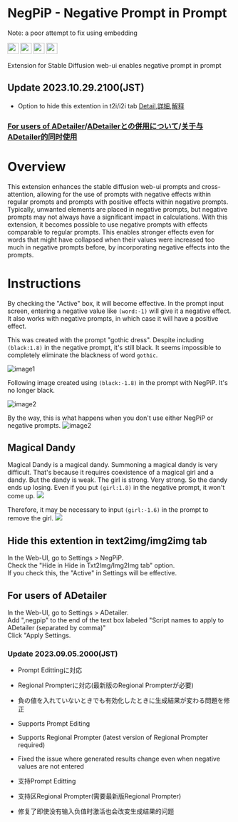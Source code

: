 # NegPiP - Negative Prompt in Prompt

Note: a poor attempt to fix using embedding

[<img src="https://img.shields.io/badge/lang-Egnlish-blue.svg?style=plastic" height="25" />](README.md)
[<img src="https://img.shields.io/badge/言語-日本語-green.svg?style=plastic" height="25" />](README_jp.md)
[<img src="https://img.shields.io/badge/语言-中文-red.svg?style=plastic" height="25" />](README_cn.md)
[<img src="https://img.shields.io/badge/Support-%E2%99%A5-magenta.svg?logo=github&style=plastic" height="25" />](https://github.com/sponsors/hako-mikan)

Extension for Stable Diffusion web-ui enables negative prompt in prompt

## Update 2023.10.29.2100(JST)
- Option to hide this extention in t2i/i2i tab [Detail](#hide-this-extention-in-text2imgimg2img-tab),[詳細](README_jp.md#txt2imgimg2imgタブで拡張を表示しない),[解释](README_cn.md#在txt2imgimg2img标签中不显示扩展)

### [For users of ADetailer](#for-users-of-adetailer)/[ADetailerとの併用について](README_jp.md#adetailerとの併用について)/[关于与ADetailer的同时使用](README_cn.md#关于与adetailer的同时使用)

# Overview
This extension enhances the stable diffusion web-ui prompts and cross-attention, allowing for the use of prompts with negative effects within regular prompts and prompts with positive effects within negative prompts. Typically, unwanted elements are placed in negative prompts, but negative prompts may not always have a significant impact in calculations. With this extension, it becomes possible to use negative prompts with effects comparable to regular prompts. This enables stronger effects even for words that might have collapsed when their values were increased too much in negative prompts before, by incorporating negative effects into the prompts.

# Instructions
By checking the "Active" box, it will become effective. In the prompt input screen, entering a negative value like `(word:-1)` will give it a negative effect. It also works with negative prompts, in which case it will have a positive effect.

This was created with the prompt "gothic dress". Despite including `(black:1.8)` in the negative prompt, it's still black. It seems impossible to completely eliminate the blackness of word `gothic`.

![image1](https://github.com/hako-mikan/sd-webui-negpip/blob/imgs/sample.jpg)

Following image created using `(black:-1.8)` in the prompt with NegPiP. It's no longer black.

![image2](https://github.com/hako-mikan/sd-webui-negpip/blob/imgs/sample2.jpg)

By the way, this is what happens when you don't use either NegPiP or negative prompts.
![image2](https://github.com/hako-mikan/sd-webui-negpip/blob/imgs/sample3.jpg)

## Magical Dandy
Magical Dandy is a magical dandy. Summoning a magical dandy is very difficult. That's because it requires coexistence of a magical girl and a dandy. But the dandy is weak. The girl is strong. Very strong. So the dandy ends up losing. Even if you put `(girl:1.8)` in the negative prompt, it won't come up. 
![](https://github.com/hako-mikan/sd-webui-negpip/blob/imgs/sample4.jpg)

Therefore, it may be necessary to input `(girl:-1.6)` in the prompt to remove the girl.
![](https://github.com/hako-mikan/sd-webui-negpip/blob/imgs/sample5.jpg)

## Hide this extention in text2img/img2img tab
In the Web-UI, go to Settings > NegPiP.  
Check the "Hide in Hide in Txt2Img/Img2Img tab" option.  
If you check this, the "Active" in Settings will be effective.  

## For users of ADetailer
In the Web-UI, go to Settings > ADetailer.  
Add ",negpip" to the end of the text box labeled "Script names to apply to ADetailer (separated by comma)"  
Click "Apply Settings.  


### Update 2023.09.05.2000(JST)
- Prompt Edittingに対応
- Regional Prompterに対応(最新版のRegional Prompterが必要)
- 負の値を入れていないときでも有効化したときに生成結果が変わる問題を修正

- Supports Prompt Editing
- Supports Regional Prompter (latest version of Regional Prompter required)
- Fixed the issue where generated results change even when negative values are not entered

- 支持Prompt Editting
- 支持区Regional Prompter(需要最新版Regional Prompter)
- 修复了即使没有输入负值时激活也会改变生成结果的问题
